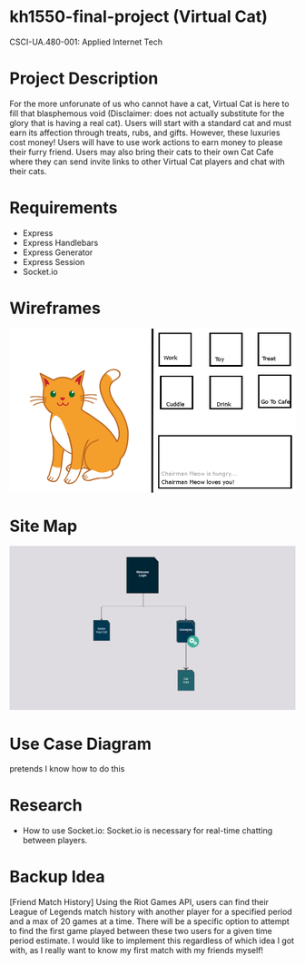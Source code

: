 # kh1550-final-project (Virtual Cat)
CSCI-UA.480-001: Applied Internet Tech

# Project Description

For the more unforunate of us who cannot have a cat, Virtual Cat is here to fill that blasphemous void (Disclaimer: does not actually substitute for the glory that is having a real cat). Users will start with a standard cat and must earn its affection through treats, rubs, and gifts. However, these luxuries cost money! Users will have to use work actions to earn money to please their furry friend. Users may also bring their cats to their own Cat Cafe where they can send invite links to other Virtual Cat players and chat with their cats.

# Requirements
* Express
* Express Handlebars
* Express Generator
* Express Session
* Socket.io
 
# Wireframes
![wireframe](/documentation/wireframe.png)

# Site Map
![sitemap](/documentation/sitemap.png)

# Use Case Diagram
pretends I know how to do this

# Research
* How to use Socket.io: Socket.io is necessary for real-time chatting between players.

# Backup Idea

[Friend Match History] Using the Riot Games API, users can find their League of Legends match history with another player for a specified period and a max of 20 games at a time. There will be a specific option to attempt to find the first game played between these two users for a given time period estimate. I would like to implement this regardless of which idea I got with, as I really want to know my first match with my friends myself!
